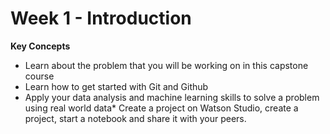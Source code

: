 # Week 1 - Introduction

**Key Concepts**

* Learn about the problem that you will be working on in this capstone course
* Learn how to get started with Git and Github
* Apply your data analysis and machine learning skills to solve a problem using real world data* Create a project on Watson Studio, create a project, start a notebook and share it with your peers.
